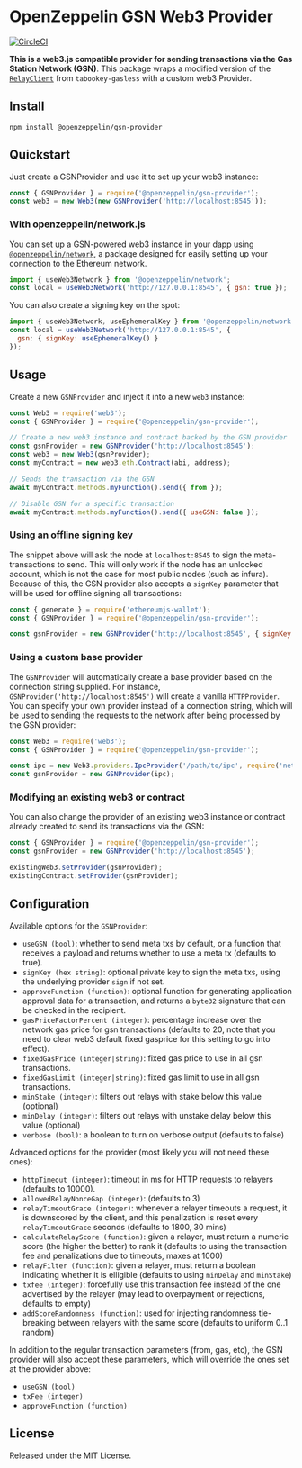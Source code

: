 # OpenZeppelin GSN Web3 Provider

[![CircleCI](https://circleci.com/gh/OpenZeppelin/openzeppelin-gsn-provider.svg?style=svg)](https://circleci.com/gh/OpenZeppelin/openzeppelin-gsn-provider)

**This is a web3.js compatible provider for sending transactions via the Gas Station Network (GSN)**. This package wraps a modified version of the [`RelayClient`](https://github.com/tabookey/tabookey-gasless/blob/master/src/js/relayclient/RelayClient.js) from `tabookey-gasless` with a custom web3 Provider. 

## Install

```
npm install @openzeppelin/gsn-provider
```

## Quickstart

Just create a GSNProvider and use it to set up your web3 instance:

```js
const { GSNProvider } = require('@openzeppelin/gsn-provider');
const web3 = new Web3(new GSNProvider('http://localhost:8545'));
```

### With openzeppelin/network.js

You can set up a GSN-powered web3 instance in your dapp using [`@openzeppelin/network`](https://github.com/OpenZeppelin/openzeppelin-network.js), a package designed for easily setting up your connection to the Ethereum network. 

```js
import { useWeb3Network } from '@openzeppelin/network';
const local = useWeb3Network('http://127.0.0.1:8545', { gsn: true });
```

You can also create a signing key on the spot:

```js
import { useWeb3Network, useEphemeralKey } from '@openzeppelin/network';
const local = useWeb3Network('http://127.0.0.1:8545', { 
  gsn: { signKey: useEphemeralKey() } 
});
```

## Usage

Create a new `GSNProvider` and inject it into a new `web3` instance:

```js
const Web3 = require('web3');
const { GSNProvider } = require('@openzeppelin/gsn-provider');

// Create a new web3 instance and contract backed by the GSN provider
const gsnProvider = new GSNProvider('http://localhost:8545');
const web3 = new Web3(gsnProvider);
const myContract = new web3.eth.Contract(abi, address);

// Sends the transaction via the GSN
await myContract.methods.myFunction().send({ from });

// Disable GSN for a specific transaction
await myContract.methods.myFunction().send({ useGSN: false });
```

### Using an offline signing key

The snippet above will ask the node at `localhost:8545` to sign the meta-transactions to send. This will only work if the node has an unlocked account, which is not the case for most public nodes (such as infura). Because of this, the GSN provider also accepts a `signKey` parameter that will be used for offline signing all transactions:

```js
const { generate } = require('ethereumjs-wallet');
const { GSNProvider } = require('@openzeppelin/gsn-provider');

const gsnProvider = new GSNProvider('http://localhost:8545', { signKey: generate().privKey });
```

### Using a custom base provider

The `GSNProvider` will automatically create a base provider based on the connection string supplied. For instance, `GSNProvider('http://localhost:8545')` will create a vanilla `HTTPProvider`. You can specify your own provider instead of a connection string, which will be used to sending the requests to the network after being processed by the GSN provider:

```js
const Web3 = require('web3');
const { GSNProvider } = require('@openzeppelin/gsn-provider');

const ipc = new Web3.providers.IpcProvider('/path/to/ipc', require('net'));
const gsnProvider = new GSNProvider(ipc);
```

### Modifying an existing web3 or contract

You can also change the provider of an existing web3 instance or contract already created to send its transactions via the GSN:

```js
const { GSNProvider } = require('@openzeppelin/gsn-provider');
const gsnProvider = new GSNProvider('http://localhost:8545');

existingWeb3.setProvider(gsnProvider);
existingContract.setProvider(gsnProvider);
```

## Configuration

Available options for the `GSNProvider`:

* `useGSN (bool)`: whether to send meta txs by default, or a function that receives a payload and returns whether to use a meta tx (defaults to true).
* `signKey (hex string)`: optional private key to sign the meta txs, using the underlying provider `sign` if not set.
* `approveFunction (function)`: optional function for generating application approval data for a transaction, and returns a `byte32` signature that can be checked in the recipient.
* `gasPriceFactorPercent (integer)`: percentage increase over the network gas price for gsn transactions (defaults to 20, note that you need to clear web3 default fixed gasprice for this setting to go into effect).
* `fixedGasPrice (integer|string)`: fixed gas price to use in all gsn transactions.
* `fixedGasLimit (integer|string)`: fixed gas limit to use in all gsn transactions.
* `minStake (integer)`: filters out relays with stake below this value (optional)
* `minDelay (integer)`: filters out relays with unstake delay below this value (optional)
* `verbose (bool)`: a boolean to turn on verbose output (defaults to false)

Advanced options for the provider (most likely you will not need these ones):

* `httpTimeout (integer)`: timeout in ms for HTTP requests to relayers (defaults to 10000).
* `allowedRelayNonceGap (integer)`: (defaults to 3)
* `relayTimeoutGrace (integer)`: whenever a relayer timeouts a request, it is downscored by the client, and this penalization is reset every `relayTimeoutGrace` seconds (defaults to 1800, 30 mins)
* `calculateRelayScore (function)`: given a relayer, must return a numeric score (the higher the better) to rank it (defaults to using the transaction fee and penalizations due to timeouts, maxes at 1000)
* `relayFilter (function)`: given a relayer, must return a boolean indicating whether it is elligible (defaults to using `minDelay` and `minStake`)
* `txfee (integer)`: forcefully use this transaction fee instead of the one advertised by the relayer (may lead to overpayment or rejections, defaults to empty)
* `addScoreRandomness (function)`: used for injecting randomness tie-breaking between relayers with the same score (defaults to uniform 0..1 random)

In addition to the regular transaction parameters (from, gas, etc), the GSN provider will also accept these parameters, which will override the ones set at the provider above:

* `useGSN (bool)`
* `txFee (integer)`
* `approveFunction (function)`

## License

Released under the MIT License.
